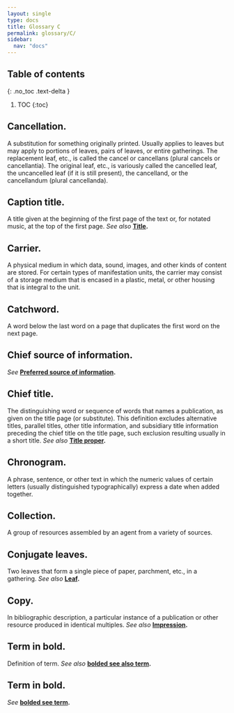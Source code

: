 ```yaml
---
layout: single
type: docs
title: Glossary C
permalink: glossary/C/
sidebar:
  nav: "docs"
---
```


## Table of contents
{: .no_toc .text-delta }

1. TOC
{:toc}

## **Cancellation.** 
A substitution for something originally printed. Usually applies to leaves but may apply to portions of leaves, pairs of leaves, or entire gatherings. The replacement leaf, etc., is called the cancel or cancellans (plural cancels or cancellantia). The original leaf, etc., is variously called the cancelled leaf, the uncancelled leaf (if it is still present), the cancelland, or the cancellandum (plural cancellanda).

## **Caption title.**
A title given at the beginning of the first page of the text or, for notated music, at the top of the first page. *See also* **[Title](/DCRMR/glossary/T/#title).**

## **Carrier.** 
A physical medium in which data, sound, images, and other kinds of content are stored. For certain types of manifestation units, the carrier may consist of a storage medium that is encased in a plastic, metal, or other housing that is integral to the unit.

## **Catchword.**
A word below the last word on a page that duplicates the first word on the next page.

## **Chief source of information.** 
*See* **[Preferred source of information](/DCRMR/glossary/P/#preferred-source-of-information).**

## **Chief title.**
The distinguishing word or sequence of words that names a publication, as given on the title page (or substitute).  This definition excludes alternative titles, parallel titles, other title information, and subsidiary title information preceding the chief title on the title page, such exclusion resulting usually in a short title. *See also* **[Title proper](/DCRMR/glossary/T/#title-proper).**

## **Chronogram.**
A phrase, sentence, or other text in which the numeric values of certain letters (usually distinguished typographically) express a date when added together.

## **Collection.** 
A group of resources assembled by an agent from a variety of sources.

## **Conjugate leaves.**
Two leaves that form a single piece of paper, parchment, etc., in a gathering. *See also* **[Leaf](/DCRMR/glossary/L/#leaf).**

## **Copy.**
In bibliographic description, a particular instance of a publication or other resource produced in identical multiples. *See also* **[Impression](DCRMR/glossary/Letter/#impression).**

## **Term in bold.** 
Definition of term. *See also* **[bolded see also term](/DCRMR/glossary/Letter/#bolded-see-also-term).**

## **Term in bold.**
*See* **[bolded see term](/DCRMR/glossary/Letter/#bolded-see-also-term).**
